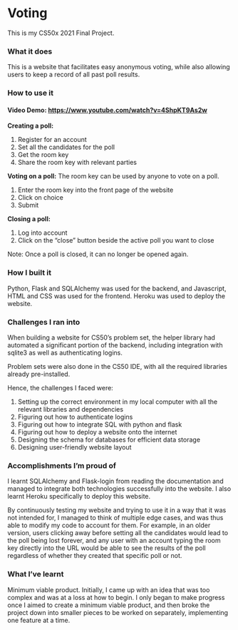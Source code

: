 # Voting

This is my CS50x 2021 Final Project.

### What it does
This is a website that facilitates easy anonymous voting, while also allowing users to keep a record of all past poll results. 

### How to use it
#### Video Demo: https://www.youtube.com/watch?v=4ShpKT9As2w 

**Creating a poll:** 
1)	Register for an account
2)	Set all the candidates for the poll
3)	Get the room key
4)	Share the room key with relevant parties

**Voting on a poll:**
The room key can be used by anyone to vote on a poll.

1)	Enter the room key into the front page of the website
2)	Click on choice
3)	Submit

**Closing a poll:**

1)	Log into account
2)	Click on the “close” button beside the active poll you want to close

Note: Once a poll is closed, it can no longer be opened again.

### How I built it
Python, Flask and SQLAlchemy was used for the backend, and Javascript, HTML and CSS was used for the frontend. Heroku was used to deploy the website. 

### Challenges I ran into
When building a website for CS50’s problem set, the helper library had automated a significant portion of the backend, including integration with sqlite3 as well as authenticating logins. 

Problem sets were also done in the CS50 IDE, with all the required libraries already pre-installed.

Hence, the challenges I faced were:
1)  Setting up the correct environment in my local computer with all the relevant libraries and dependencies
2)	Figuring out how to authenticate logins
3)	Figuring out how to integrate SQL with python and flask
4)	Figuring out how to deploy a website onto the internet
5)	Designing the schema for databases for efficient data storage
6)	Designing user-friendly website layout

### Accomplishments I’m proud of
I learnt SQLAlchemy and Flask-login from reading the documentation and managed to integrate both technologies successfully into the website. I also learnt Heroku specifically to deploy this website. 

By continuously testing my website and trying to use it in a way that it was not intended for, I managed to think of multiple edge cases, and was thus able to modify my code to account for them. For example, in an older version, users clicking away before setting all the candidates would lead to the poll being lost forever, and any user with an account typing the room key directly into the URL would be able to see the results of the poll regardless of whether they created that specific poll or not. 

### What I’ve learnt
Minimum viable product.
Initially, I came up with an idea that was too complex and was at a loss at how to begin. I only began to make progress once I aimed to create a minimum viable product, and then broke the project down into smaller pieces to be worked on separately, implementing one feature at a time. 

